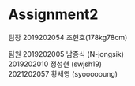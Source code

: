 # Assignment2
팀장
2019202054 조현호(178kg78cm)

팀원
2019202005 남종식 (N-jongsik)  
2019202010 정성현 (swjsh19)  
2021202057 황세영 (syoooooung)  
